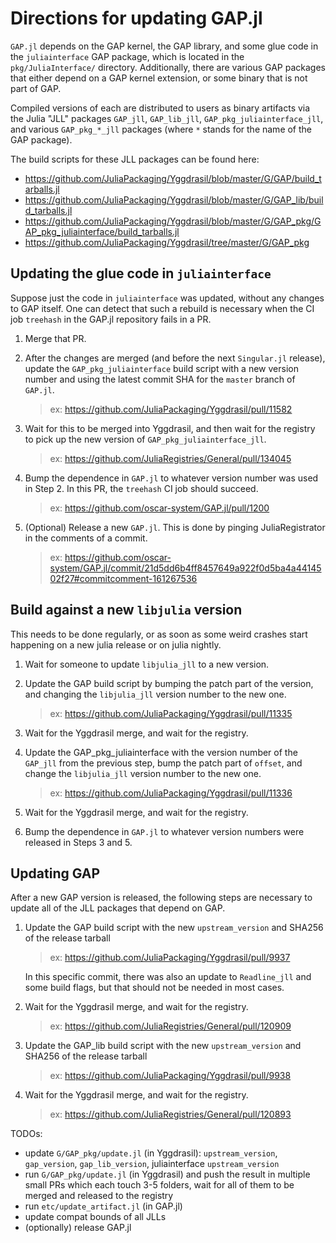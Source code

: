# Directions for updating GAP.jl

`GAP.jl` depends on the GAP kernel, the GAP library,
and some glue code in the `juliainterface` GAP package,
which is located in the `pkg/JuliaInterface/` directory.
Additionally, there are various GAP packages that either
depend on a GAP kernel extension, or some binary that
is not part of GAP.

Compiled versions of each are distributed to users
as binary artifacts via the Julia "JLL" packages `GAP_jll`,
`GAP_lib_jll`, `GAP_pkg_juliainterface_jll`, and
various `GAP_pkg_*_jll` packages (where `*` stands for
the name of the GAP package).

The build scripts for these JLL packages can be found here:

- <https://github.com/JuliaPackaging/Yggdrasil/blob/master/G/GAP/build_tarballs.jl>
- <https://github.com/JuliaPackaging/Yggdrasil/blob/master/G/GAP_lib/build_tarballs.jl>
- <https://github.com/JuliaPackaging/Yggdrasil/blob/master/G/GAP_pkg/GAP_pkg_juliainterface/build_tarballs.jl>
- <https://github.com/JuliaPackaging/Yggdrasil/tree/master/G/GAP_pkg>

## Updating the glue code in `juliainterface`

Suppose just the code in `juliainterface` was updated, without any changes to GAP itself.
One can detect that such a rebuild is necessary when the CI job `treehash` in the GAP.jl
repository fails in a PR.

1. Merge that PR.

2. After the changes are merged (and before the next `Singular.jl` release), update
   the `GAP_pkg_juliainterface` build script with a new version number and using the
   latest commit SHA for the `master` branch of `GAP.jl`.
   > ex: <https://github.com/JuliaPackaging/Yggdrasil/pull/11582>

3. Wait for this to be merged into Yggdrasil, and then wait for the registry
   to pick up the new version of `GAP_pkg_juliainterface_jll`.
   > ex: <https://github.com/JuliaRegistries/General/pull/134045>

4. Bump the dependence in `GAP.jl` to whatever version number was used in Step 2.
   In this PR, the `treehash` CI job should succeed.
   > ex: <https://github.com/oscar-system/GAP.jl/pull/1200>

5. (Optional) Release a new `GAP.jl`. This is done by pinging JuliaRegistrator in the comments of a commit.
   > ex: <https://github.com/oscar-system/GAP.jl/commit/21d5dd6b4ff8457649a922f0d5ba4a4414502f27#commitcomment-161267536>


## Build against a new `libjulia` version

This needs to be done regularly, or as soon as some weird crashes start
happening on a new julia release or on julia nightly.

1. Wait for someone to update `libjulia_jll` to a new version.

2. Update the GAP build script by bumping the patch part of the version,
   and changing the `libjulia_jll` version number to the new one.
   > ex: <https://github.com/JuliaPackaging/Yggdrasil/pull/11335>

3. Wait for the Yggdrasil merge, and wait for the registry.

4. Update the GAP_pkg_juliainterface with the version number of the
   `GAP_jll` from the previous step, bump the patch part of `offset`,
   and change the `libjulia_jll` version number to the new one.
   > ex: <https://github.com/JuliaPackaging/Yggdrasil/pull/11336>

5. Wait for the Yggdrasil merge, and wait for the registry.

4. Bump the dependence in `GAP.jl` to whatever version numbers were released in Steps 3 and 5.


## Updating GAP

After a new GAP version is released, the following steps are necessary to update
all of the JLL packages that depend on GAP.

1. Update the GAP build script with the new `upstream_version` and SHA256 of the release tarball
   > ex: <https://github.com/JuliaPackaging/Yggdrasil/pull/9937>

   In this specific commit, there was also an update to `Readline_jll` and some build flags,
   but that should not be needed in most cases.

2. Wait for the Yggdrasil merge, and wait for the registry.
   > ex: <https://github.com/JuliaRegistries/General/pull/120909>

3. Update the GAP_lib build script with the new `upstream_version` and SHA256 of the release tarball
   > ex: <https://github.com/JuliaPackaging/Yggdrasil/pull/9938>

4. Wait for the Yggdrasil merge, and wait for the registry.
   > ex: <https://github.com/JuliaRegistries/General/pull/120893>

TODOs: 
- update `G/GAP_pkg/update.jl` (in Yggdrasil): `upstream_version`, `gap_version`, `gap_lib_version`, juliainterface `upstream_version`
- run `G/GAP_pkg/update.jl` (in Yggdrasil) and push the result in multiple small PRs which each touch 3-5 folders, wait for all of them to be merged and released to the registry
- run `etc/update_artifact.jl` (in GAP.jl)
- update compat bounds of all JLLs
- (optionally) release GAP.jl
